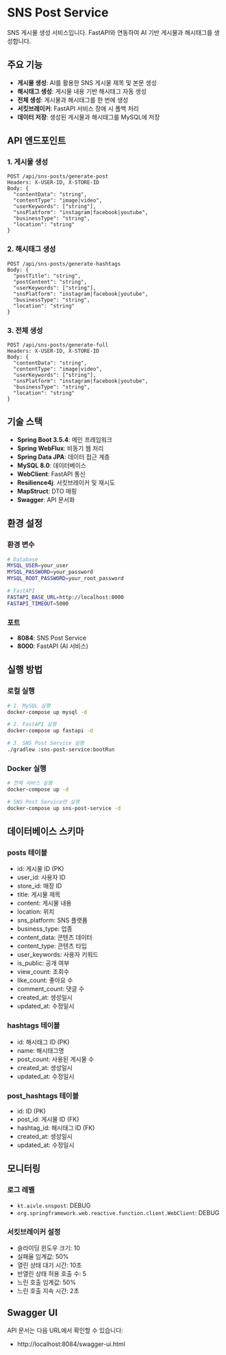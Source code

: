 # SNS Post Service

SNS 게시물 생성 서비스입니다. FastAPI와 연동하여 AI 기반 게시물과 해시태그를 생성합니다.

## 주요 기능

- **게시물 생성**: AI를 활용한 SNS 게시물 제목 및 본문 생성
- **해시태그 생성**: 게시물 내용 기반 해시태그 자동 생성
- **전체 생성**: 게시물과 해시태그를 한 번에 생성
- **서킷브레이커**: FastAPI 서비스 장애 시 폴백 처리
- **데이터 저장**: 생성된 게시물과 해시태그를 MySQL에 저장

## API 엔드포인트

### 1. 게시물 생성

```
POST /api/sns-posts/generate-post
Headers: X-USER-ID, X-STORE-ID
Body: {
  "contentData": "string",
  "contentType": "image|video",
  "userKeywords": ["string"],
  "snsPlatform": "instagram|facebook|youtube",
  "businessType": "string",
  "location": "string"
}
```

### 2. 해시태그 생성

```
POST /api/sns-posts/generate-hashtags
Body: {
  "postTitle": "string",
  "postContent": "string",
  "userKeywords": ["string"],
  "snsPlatform": "instagram|facebook|youtube",
  "businessType": "string",
  "location": "string"
}
```

### 3. 전체 생성

```
POST /api/sns-posts/generate-full
Headers: X-USER-ID, X-STORE-ID
Body: {
  "contentData": "string",
  "contentType": "image|video",
  "userKeywords": ["string"],
  "snsPlatform": "instagram|facebook|youtube",
  "businessType": "string",
  "location": "string"
}
```

## 기술 스택

- **Spring Boot 3.5.4**: 메인 프레임워크
- **Spring WebFlux**: 비동기 웹 처리
- **Spring Data JPA**: 데이터 접근 계층
- **MySQL 8.0**: 데이터베이스
- **WebClient**: FastAPI 통신
- **Resilience4j**: 서킷브레이커 및 재시도
- **MapStruct**: DTO 매핑
- **Swagger**: API 문서화

## 환경 설정

### 환경 변수

```bash
# Database
MYSQL_USER=your_user
MYSQL_PASSWORD=your_password
MYSQL_ROOT_PASSWORD=your_root_password

# FastAPI
FASTAPI_BASE_URL=http://localhost:8000
FASTAPI_TIMEOUT=5000
```

### 포트

- **8084**: SNS Post Service
- **8000**: FastAPI (AI 서비스)

## 실행 방법

### 로컬 실행

```bash
# 1. MySQL 실행
docker-compose up mysql -d

# 2. FastAPI 실행
docker-compose up fastapi -d

# 3. SNS Post Service 실행
./gradlew :sns-post-service:bootRun
```

### Docker 실행

```bash
# 전체 서비스 실행
docker-compose up -d

# SNS Post Service만 실행
docker-compose up sns-post-service -d
```

## 데이터베이스 스키마

### posts 테이블

- id: 게시물 ID (PK)
- user_id: 사용자 ID
- store_id: 매장 ID
- title: 게시물 제목
- content: 게시물 내용
- location: 위치
- sns_platform: SNS 플랫폼
- business_type: 업종
- content_data: 콘텐츠 데이터
- content_type: 콘텐츠 타입
- user_keywords: 사용자 키워드
- is_public: 공개 여부
- view_count: 조회수
- like_count: 좋아요 수
- comment_count: 댓글 수
- created_at: 생성일시
- updated_at: 수정일시

### hashtags 테이블

- id: 해시태그 ID (PK)
- name: 해시태그명
- post_count: 사용된 게시물 수
- created_at: 생성일시
- updated_at: 수정일시

### post_hashtags 테이블

- id: ID (PK)
- post_id: 게시물 ID (FK)
- hashtag_id: 해시태그 ID (FK)
- created_at: 생성일시
- updated_at: 수정일시

## 모니터링

### 로그 레벨

- `kt.aivle.snspost`: DEBUG
- `org.springframework.web.reactive.function.client.WebClient`: DEBUG

### 서킷브레이커 설정

- 슬라이딩 윈도우 크기: 10
- 실패율 임계값: 50%
- 열린 상태 대기 시간: 10초
- 반열린 상태 허용 호출 수: 5
- 느린 호출 임계값: 50%
- 느린 호출 지속 시간: 2초

## Swagger UI

API 문서는 다음 URL에서 확인할 수 있습니다:

- http://localhost:8084/swagger-ui.html
